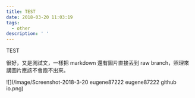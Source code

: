 ```yaml
---
title: TEST
date: 2018-03-20 11:03:19
tags:
  - other
description: ' '
---
```


TEST

很好，又是測試文，一樣把 markdown 還有圖片直接丟到 raw branch，照理來講圖片應該不會跑不出來。

![](/image/Screenshot-2018-3-20 eugene87222 eugene87222 github io.png)